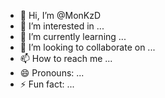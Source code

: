 - 👋 Hi, I’m @MonKzD
- 👀 I’m interested in ...
- 🌱 I’m currently learning ...
- 💞️ I’m looking to collaborate on ...
- 📫 How to reach me ...
- 😄 Pronouns: ...
- ⚡ Fun fact: ...

<!---
MonKzD/MonKzD is a ✨ special ✨ repository because its `README.md` (this file) appears on your GitHub profile.
You can click the Preview link to take a look at your changes.
--->
